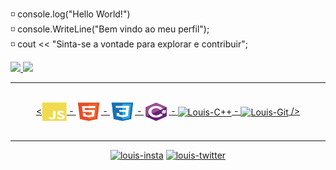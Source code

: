 ◽ console.log("Hello World!") <br>
◽ console.WriteLine("Bem vindo ao meu perfil"); <br>
◽ cout << "Sinta-se a vontade para explorar e contribuir"; <br>

<div align = "justify">
  <a href="https://github.com/L0u1sGG">
  <img height="140em" src="https://github-readme-stats.vercel.app/api?username=L0u1sGG&show_icons=true&theme=tokyonight&include_all_commits=true&count_private=true"/>
  <img height="140em" src="https://github-readme-stats.vercel.app/api/top-langs/?username=L0u1sGG&layout=compact&langs_count=7&theme=tokyonight"/>
</div>
  
<hr>  
  <div style="display: inline_block" align="center"><br>
  <<img align="center" alt="Louis-Js" height="30" width="40" src="https://raw.githubusercontent.com/devicons/devicon/master/icons/javascript/javascript-plain.svg"> - 
  <img align="center" alt="Louis-HTML" height="30" width="40" src="https://raw.githubusercontent.com/devicons/devicon/master/icons/html5/html5-original.svg"> - 
  <img align="center" alt="Louis-CSS" height="30" width="40" src="https://raw.githubusercontent.com/devicons/devicon/master/icons/css3/css3-original.svg"> - 
  <img align="center" alt="Louis-Csharp" height="30" width="40" src="https://raw.githubusercontent.com/devicons/devicon/master/icons/csharp/csharp-original.svg"> - 
  <img align="center" alt="Louis-C++" height="30" width="40" src="https://cdn.jsdelivr.net/gh/devicons/devicon/icons/cplusplus/cplusplus-original.svg" /> - 
  <img align="center" alt="Louis-Git" height="30" width="40" src="https://cdn.jsdelivr.net/gh/devicons/devicon/icons/git/git-original.svg" /> />
</div><br>
  
  <hr>

<div align="center"> 
  <a href="https://www.instagram.com/hey_l0uis/"><img src="https://img.shields.io/badge/Instagram-E4405F?style=for-the-badge&logo=instagram&logoColor=white" alt="louis-insta"></a>
  <a href="https://twitter.com/wwwDotLOu1s?t=uMCh-hObye7y6fO3VsHijw&s=08"><img src="https://img.shields.io/badge/Twitter-1DA1F2?style=for-the-badge&logo=twitter&logoColor=white" alt="louis-twitter"></a>

</div>
  
  
 
